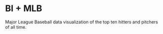 # BI + MLB
Major League Baseball data visualization of the top ten hitters and pitchers of all time.
